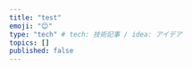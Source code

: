 ```yaml
---
title: "test"
emoji: "😊"
type: "tech" # tech: 技術記事 / idea: アイデア
topics: []
published: false
---
```

